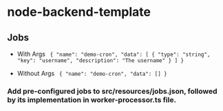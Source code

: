 # node-backend-template

## Jobs

- With Args
  `	{
	"name": "demo-cron",
	"data": [
		{
			"type": "string",
			"key": "username",
			"description": "The username"
		}
	]
}`

- Without Args
  `	{
	"name": "demo-cron",
	"data": []
}`

### Add pre-configured jobs to src/resources/jobs.json, followed by its implementation in worker-processor.ts file.
